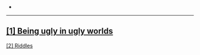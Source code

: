 -
---
<a href="/_posts/2020-12-28-ugly" target='_blank' style="color:currentcolor">[1] Being ugly in ugly worlds</a>
---
<a href="/_posts/2020-12-28-riddles" target='_blank' style="color:currentcolor">[2] Riddles</a>
